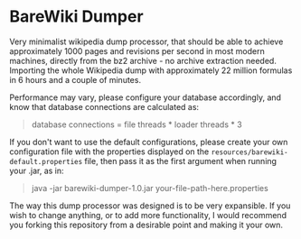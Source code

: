 BareWiki Dumper
===

Very minimalist wikipedia dump processor, that should be able to achieve approximately 1000 pages and revisions per second in most modern machines, directly from the bz2 archive - no archive extraction needed. Importing the whole Wikipedia dump with approximately 22 million formulas in 6 hours and a couple of minutes.

Performance may vary, please configure your database accordingly, and know that database connections are calculated as:

> database connections = file threads * loader threads * 3

If you don't want to use the default configurations, please create your own configuration file with the properties displayed on the `resources/barewiki-default.properties` file, then pass it as the first argument when running your .jar, as in:

> java -jar barewiki-dumper-1.0.jar your-file-path-here.properties

The way this dump processor was designed is to be very expansible. If you wish to change anything, or to add more functionality, I would recommend you forking this repository from a desirable point and making it your own.